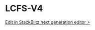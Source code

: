# LCFS-V4

[Edit in StackBlitz next generation editor ⚡️](https://stackblitz.com/~/github.com/Clvrwrk/LCFS-V4)